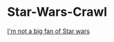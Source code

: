 # Star-Wars-Crawl
[I'm not a big fan of Star wars]( https://valerianjaeken.github.io/Star-Wars-Crawl)
